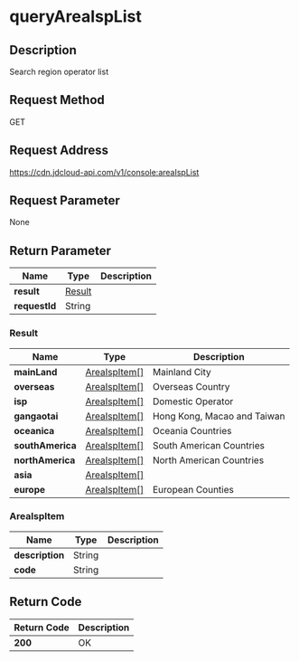 # queryAreaIspList


## Description
Search region operator list

## Request Method
GET

## Request Address
https://cdn.jdcloud-api.com/v1/console:areaIspList


## Request Parameter
None


## Return Parameter
|Name|Type|Description|
|---|---|---|
|**result**|[Result](queryareaisplist#result)| |
|**requestId**|String| |

### <div id="result">Result</div>
|Name|Type|Description|
|---|---|---|
|**mainLand**|[AreaIspItem[]](queryareaisplist#areaispitem)|Mainland City|
|**overseas**|[AreaIspItem[]](queryareaisplist#areaispitem)|Overseas Country|
|**isp**|[AreaIspItem[]](queryareaisplist#areaispitem)|Domestic Operator|
|**gangaotai**|[AreaIspItem[]](queryareaisplist#areaispitem)|Hong Kong, Macao and Taiwan|
|**oceanica**|[AreaIspItem[]](queryareaisplist#areaispitem)|Oceania Countries|
|**southAmerica**|[AreaIspItem[]](queryareaisplist#areaispitem)|South American Countries|
|**northAmerica**|[AreaIspItem[]](queryareaisplist#areaispitem)|North American Countries|
|**asia**|[AreaIspItem[]](queryareaisplist#areaispitem)| |
|**europe**|[AreaIspItem[]](queryareaisplist#areaispitem)|European Counties|
### <div id="areaispitem">AreaIspItem</div>
|Name|Type|Description|
|---|---|---|
|**description**|String| |
|**code**|String| |

## Return Code
|Return Code|Description|
|---|---|
|**200**|OK|